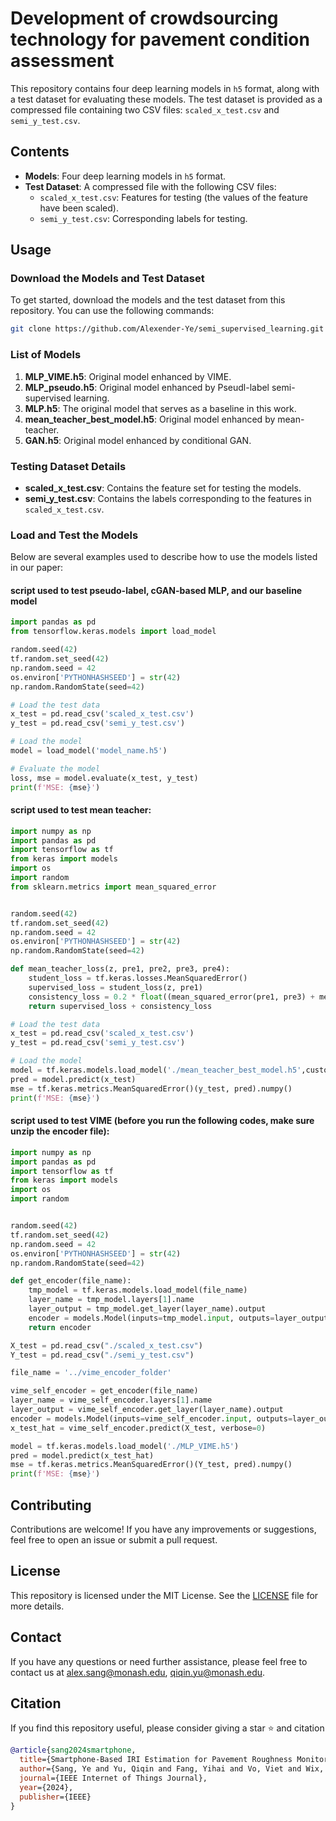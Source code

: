 
# Development of crowdsourcing technology for pavement condition assessment

This repository contains four deep learning models in `h5` format, along with a test dataset for evaluating these models. The test dataset is provided as a compressed file containing two CSV files: `scaled_x_test.csv` and `semi_y_test.csv`.

## Contents

- **Models**: Four deep learning models in `h5` format.
- **Test Dataset**: A compressed file with the following CSV files:
  - `scaled_x_test.csv`: Features for testing (the values of the feature have been scaled).
  - `semi_y_test.csv`: Corresponding labels for testing.

## Usage

### Download the Models and Test Dataset

To get started, download the models and the test dataset from this repository. You can use the following commands:

```bash
git clone https://github.com/Alexender-Ye/semi_supervised_learning.git
```

### List of Models

1. **MLP_VIME.h5**: Original model enhanced by VIME.
2. **MLP_pseudo.h5**: Original model enhanced by Pseudl-label semi-supervised learning.
3. **MLP.h5**: The original model that serves as a baseline in this work.
4. **mean_teacher_best_model.h5**: Original model enhanced by mean-teacher.
5. **GAN.h5**: Original model enhanced by conditional GAN.

### Testing Dataset Details

- **scaled_x_test.csv**: Contains the feature set for testing the models.
- **semi_y_test.csv**: Contains the labels corresponding to the features in `scaled_x_test.csv`.

### Load and Test the Models

Below are several examples used to describe how to use the models listed in our paper:


#### script used to test pseudo-label, cGAN-based MLP, and our baseline model
```python
import pandas as pd
from tensorflow.keras.models import load_model

random.seed(42)
tf.random.set_seed(42)
np.random.seed = 42
os.environ['PYTHONHASHSEED'] = str(42)
np.random.RandomState(seed=42)

# Load the test data
x_test = pd.read_csv('scaled_x_test.csv')
y_test = pd.read_csv('semi_y_test.csv')

# Load the model
model = load_model('model_name.h5')

# Evaluate the model
loss, mse = model.evaluate(x_test, y_test)
print(f'MSE: {mse}')
```

#### script used to test mean teacher:
```python
import numpy as np
import pandas as pd
import tensorflow as tf
from keras import models
import os
import random
from sklearn.metrics import mean_squared_error


random.seed(42)
tf.random.set_seed(42)
np.random.seed = 42
os.environ['PYTHONHASHSEED'] = str(42)
np.random.RandomState(seed=42)

def mean_teacher_loss(z, pre1, pre2, pre3, pre4):
    student_loss = tf.keras.losses.MeanSquaredError()
    supervised_loss = student_loss(z, pre1)
    consistency_loss = 0.2 * float((mean_squared_error(pre1, pre3) + mean_squared_error(pre2, pre4)) / 2)
    return supervised_loss + consistency_loss

# Load the test data
x_test = pd.read_csv('scaled_x_test.csv')
y_test = pd.read_csv('semi_y_test.csv')

# Load the model
model = tf.keras.models.load_model('./mean_teacher_best_model.h5',custom_objects={'mean_teacher_loss': mean_teacher_loss})
pred = model.predict(x_test)
mse = tf.keras.metrics.MeanSquaredError()(y_test, pred).numpy()
print(f'MSE: {mse}')
```

#### script used to test VIME (before you run the following codes, make sure unzip the encoder file):
```python
import numpy as np
import pandas as pd
import tensorflow as tf
from keras import models
import os
import random


random.seed(42)
tf.random.set_seed(42)
np.random.seed = 42
os.environ['PYTHONHASHSEED'] = str(42)
np.random.RandomState(seed=42)

def get_encoder(file_name):
    tmp_model = tf.keras.models.load_model(file_name)
    layer_name = tmp_model.layers[1].name
    layer_output = tmp_model.get_layer(layer_name).output
    encoder = models.Model(inputs=tmp_model.input, outputs=layer_output)
    return encoder

X_test = pd.read_csv("./scaled_x_test.csv")
Y_test = pd.read_csv("./semi_y_test.csv")

file_name = '../vime_encoder_folder'

vime_self_encoder = get_encoder(file_name)
layer_name = vime_self_encoder.layers[1].name
layer_output = vime_self_encoder.get_layer(layer_name).output
encoder = models.Model(inputs=vime_self_encoder.input, outputs=layer_output)
x_test_hat = vime_self_encoder.predict(X_test, verbose=0)

model = tf.keras.models.load_model('./MLP_VIME.h5')
pred = model.predict(x_test_hat)
mse = tf.keras.metrics.MeanSquaredError()(Y_test, pred).numpy()
print(f'MSE: {mse}')

```



## Contributing

Contributions are welcome! If you have any improvements or suggestions, feel free to open an issue or submit a pull request.

## License

This repository is licensed under the MIT License. See the [LICENSE](LICENSE) file for more details.

## Contact

If you have any questions or need further assistance, please feel free to contact us at [alex.sang@monash.edu](mailto:alex.sang@monash.edu), [qiqin.yu@monash.edu](mailto:qiqin.yu@monash.edu).

## Citation

If you find this repository useful, please consider giving a star ⭐ and citation

```bibtex
@article{sang2024smartphone,
  title={Smartphone-Based IRI Estimation for Pavement Roughness Monitoring: A Data-Driven Approach},
  author={Sang, Ye and Yu, Qiqin and Fang, Yihai and Vo, Viet and Wix, Richard},
  journal={IEEE Internet of Things Journal},
  year={2024},
  publisher={IEEE}
}
